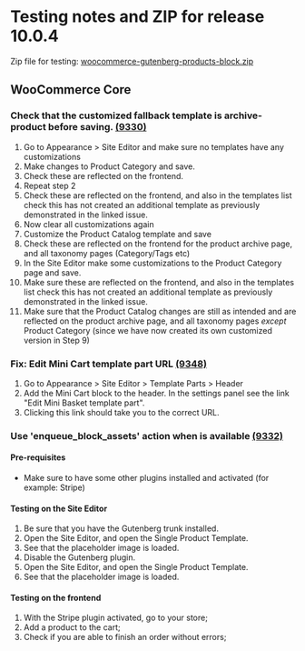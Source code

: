 # Testing notes and ZIP for release 10.0.4

Zip file for testing: [woocommerce-gutenberg-products-block.zip](https://github.com/woocommerce/woocommerce-blocks/files/11398343/woocommerce-gutenberg-products-block.zip)

## WooCommerce Core

### Check that the customized fallback template is archive-product before saving. [(9330)](https://github.com/woocommerce/woocommerce-blocks/pull/9330)

1. Go to Appearance > Site Editor and make sure no templates have any customizations
2. Make changes to Product Category and save.
3. Check these are reflected on the frontend.
4. Repeat step 2
5. Check these are reflected on the frontend, and also in the templates list check this has not created an additional template as previously demonstrated in the linked issue.
6. Now clear all customizations again
7. Customize the Product Catalog template and save
8. Check these are reflected on the frontend for the product archive page, and all taxonomy pages (Category/Tags etc)
9. In the Site Editor make some customizations to the Product Category page and save.
10. Make sure these are reflected on the frontend, and also in the templates list check this has not created an additional template as previously demonstrated in the linked issue.
11. Make sure that the Product Catalog changes are still as intended and are reflected on the product archive page, and all taxonomy pages _except_ Product Category (since we have now created its own customized version in Step 9)

### Fix: Edit Mini Cart template part URL [(9348)](https://github.com/woocommerce/woocommerce-blocks/pull/9348)

1. Go to Appearance > Site Editor > Template Parts > Header
2. Add the Mini Cart block to the header. In the settings panel see the link "Edit Mini Basket template part".
3. Clicking this link should take you to the correct URL.

### Use 'enqueue_block_assets' action when is available [(9332)](https://github.com/woocommerce/woocommerce-blocks/pull/9332)

#### Pre-requisites

- Make sure to have some other plugins installed and activated (for example: Stripe)

#### Testing on the Site Editor

1. Be sure that you have the Gutenberg trunk installed.
2. Open the Site Editor, and open the Single Product Template.
3. See that the placeholder image is loaded.
4. Disable the Gutenberg plugin.
5. Open the Site Editor, and open the Single Product Template.
6. See that the placeholder image is loaded.

#### Testing on the frontend

1. With the Stripe plugin activated, go to your store;
2. Add a product to the cart;
3. Check if you are able to finish an order without errors;
